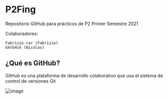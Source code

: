 # P2Fing
Repositorio GitHub para prácticos de P2 Primer Semestre 2021

Colaboradores:

    Fabrizio-rar (Fabrizio)
    G4rb4sh (Nicolas)

## ¿Qué es GitHub?

GitHub es una plataforma de desarrollo colaborativo que usa el sistema de control de versiones Git

![image](https://user-images.githubusercontent.com/70298375/107823045-db167400-6d5d-11eb-9a7b-6e790eef4b21.png)


